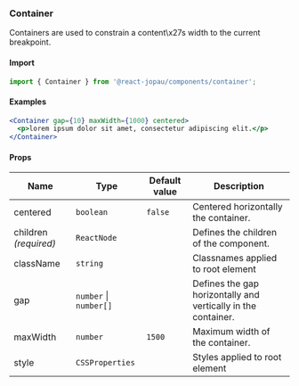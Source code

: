 ### Container

Containers are used to constrain a content\x27s width to the current breakpoint.

#### Import

```jsx
import { Container } from '@react-jopau/components/container';
```

#### Examples

```jsx
<Container gap={10} maxWidth={1000} centered>
  <p>lorem ipsum dolor sit amet, consectetur adipiscing elit.</p>
</Container>
```

#### Props

| Name                  | Type                   | Default value | Description                                                   |
| --------------------- | ---------------------- | ------------- | ------------------------------------------------------------- |
| centered              | `boolean`              | `false`       | Centered horizontally the container.                          |
| children _(required)_ | `ReactNode`            |               | Defines the children of the component.                        |
| className             | `string`               |               | Classnames applied to root element                            |
| gap                   | `number` \| `number[]` |               | Defines the gap horizontally and vertically in the container. |
| maxWidth              | `number`               | `1500`        | Maximum width of the container.                               |
| style                 | `CSSProperties`        |               | Styles applied to root element                                |
